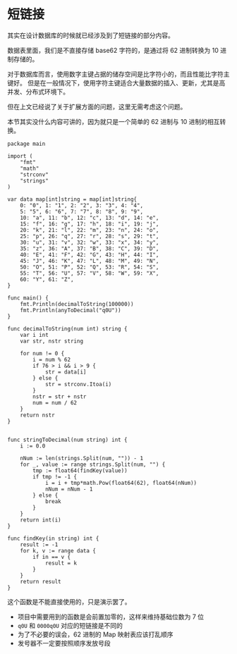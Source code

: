 # 短链接

其实在设计数据库的时候就已经涉及到了短链接的部分内容。

数据表里面，我们是不直接存储 base62 字符的，是通过将 62 进制转换为 10 进制存储的。

对于数据库而言，使用数字主键占据的储存空间是比字符小的，而且性能比字符主键好。
但是在一般情况下，使用字符主键适合大量数据的插入、更新，尤其是高并发、分布式环境下。

但在上文已经说了关于扩展方面的问题，这里无需考虑这个问题。

本节其实没什么内容可讲的，因为就只是一个简单的 62 进制与 10 进制的相互转换。

```golang
package main

import (
	"fmt"
	"math"
	"strconv"
	"strings"
)

var data map[int]string = map[int]string{
	0: "0", 1: "1", 2: "2", 3: "3", 4: "4",
	5: "5", 6: "6", 7: "7", 8: "8", 9: "9",
	10: "a", 11: "b", 12: "c", 13: "d", 14: "e",
	15: "f", 16: "g", 17: "h", 18: "i", 19: "j",
	20: "k", 21: "l", 22: "m", 23: "n", 24: "o",
	25: "p", 26: "q", 27: "r", 28: "s", 29: "t",
	30: "u", 31: "v", 32: "w", 33: "x", 34: "y",
	35: "z", 36: "A", 37: "B", 38: "C", 39: "D",
	40: "E", 41: "F", 42: "G", 43: "H", 44: "I",
	45: "J", 46: "K", 47: "L", 48: "M", 49: "N",
	50: "O", 51: "P", 52: "Q", 53: "R", 54: "S",
	55: "T", 56: "U", 57: "V", 58: "W", 59: "X",
	60: "Y", 61: "Z",
}

func main() {
	fmt.Println(decimalToString(100000))
	fmt.Println(anyToDecimal("q0U"))
}

func decimalToString(num int) string {
	var i int
	var str, nstr string

	for num != 0 {
		i = num % 62
		if 76 > i && i > 9 {
			str = data[i]
		} else {
			str = strconv.Itoa(i)
		}
		nstr = str + nstr
		num = num / 62
	}
	return nstr
}


func stringToDecimal(num string) int {
	i := 0.0

	nNum := len(strings.Split(num, "")) - 1
	for _, value := range strings.Split(num, "") {
		tmp := float64(findKey(value))
		if tmp != -1 {
			i = i + tmp*math.Pow(float64(62), float64(nNum))
			nNum = nNum - 1
		} else {
			break
		}
	}
	return int(i)
}

func findKey(in string) int {
	result := -1
	for k, v := range data {
		if in == v {
			result = k
		}
	}
	return result
}
```

这个函数是不能直接使用的，只是演示罢了。

- 项目中需要用到的函数是会前置加零的，这样来维持基础位数为 7 位
- `q0U` 和 `0000q0U` 对应的短链接是不同的
- 为了不必要的误会，62 进制的 Map 映射表应该打乱顺序
- 发号器不一定要按照顺序发放号段

